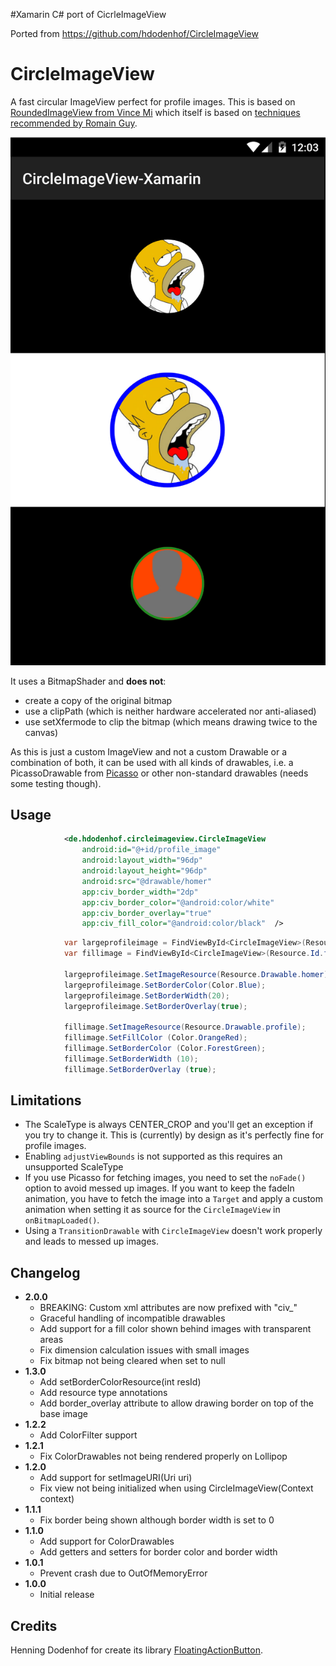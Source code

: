#Xamarin C# port of CicrleImageView

Ported from https://github.com/hdodenhof/CircleImageView

CircleImageView
===============

A fast circular ImageView perfect for profile images. This is based on [RoundedImageView from Vince Mi](https://github.com/vinc3m1/RoundedImageView) which itself is based on [techniques recommended by Romain Guy](http://www.curious-creature.org/2012/12/11/android-recipe-1-image-with-rounded-corners/).

![CircleImageView](https://github.com/blocke79/CircleImageView-Xamarin/raw/master/screenshot.png)

It uses a BitmapShader and **does not**:
* create a copy of the original bitmap
* use a clipPath (which is neither hardware accelerated nor anti-aliased)
* use setXfermode to clip the bitmap (which means drawing twice to the canvas)

As this is just a custom ImageView and not a custom Drawable or a combination of both, it can be used with all kinds of drawables, i.e. a PicassoDrawable from [Picasso](https://github.com/square/picasso) or other non-standard drawables (needs some testing though).


Usage
-----
```xml
            <de.hdodenhof.circleimageview.CircleImageView
                android:id="@+id/profile_image"
                android:layout_width="96dp"
                android:layout_height="96dp"
                android:src="@drawable/homer"
                app:civ_border_width="2dp"
                app:civ_border_color="@android:color/white"
                app:civ_border_overlay="true" 
                app:civ_fill_color="@android:color/black"  />
```

```C#
			var largeprofileimage = FindViewById<CircleImageView>(Resource.Id.large_profile_image);
			var fillimage = FindViewById<CircleImageView>(Resource.Id.fill_image);

			largeprofileimage.SetImageResource(Resource.Drawable.homer);
			largeprofileimage.SetBorderColor(Color.Blue);
			largeprofileimage.SetBorderWidth(20);
			largeprofileimage.SetBorderOverlay(true);

			fillimage.SetImageResource(Resource.Drawable.profile);
			fillimage.SetFillColor (Color.OrangeRed);
			fillimage.SetBorderColor (Color.ForestGreen);
			fillimage.SetBorderWidth (10);
			fillimage.SetBorderOverlay (true);

```
Limitations
-----------
* The ScaleType is always CENTER_CROP and you'll get an exception if you try to change it. This is (currently) by design as it's perfectly fine for profile images.
* Enabling `adjustViewBounds` is not supported as this requires an unsupported ScaleType
* If you use Picasso for fetching images, you need to set the `noFade()` option to avoid messed up images. If you want to keep the fadeIn animation, you have to fetch the image into a `Target` and apply a custom animation when setting it as source for the `CircleImageView` in `onBitmapLoaded()`.
* Using a `TransitionDrawable` with `CircleImageView` doesn't work properly and leads to messed up images.

Changelog
---------
* **2.0.0**
    * BREAKING: Custom xml attributes are now prefixed with "civ_"
    * Graceful handling of incompatible drawables
    * Add support for a fill color shown behind images with transparent areas
    * Fix dimension calculation issues with small images
    * Fix bitmap not being cleared when set to null
* **1.3.0**
    * Add setBorderColorResource(int resId)
    * Add resource type annotations
    * Add border_overlay attribute to allow drawing border on top of the base image
* **1.2.2**
    * Add ColorFilter support
* **1.2.1**
    * Fix ColorDrawables not being rendered properly on Lollipop
* **1.2.0**
    * Add support for setImageURI(Uri uri)
    * Fix view not being initialized when using CircleImageView(Context context)
* **1.1.1**
    * Fix border being shown although border width is set to 0
* **1.1.0**
    * Add support for ColorDrawables
    * Add getters and setters for border color and border width
* **1.0.1**
    * Prevent crash due to OutOfMemoryError
* **1.0.0**
    * Initial release

## Credits
Henning Dodenhof for create its library [FloatingActionButton](https://github.com/hdodenhof/CircleImageView).